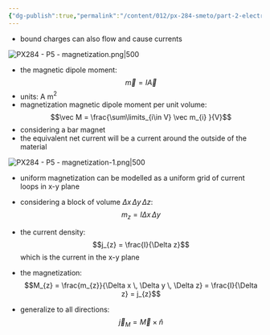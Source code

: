 ```yaml
---
{"dg-publish":true,"permalink":"/content/012/px-284-smeto/part-2-electromagnetic-theory/p-em-waves/px-284-p5-magnetization/","noteIcon":"1","created":"2025-02-20T17:39:31.896+00:00","updated":"2025-02-20T17:58:24.052+00:00"}
---
```


- bound charges can also flow and cause currents

![PX284 - P5 - magnetization.png|500](/img/user/pics/PX284%20-%20P5%20-%20magnetization.png)

- the magnetic dipole moment:
$$\vec m = I \vec A$$
- units: A m$^{2}$
- magnetization magnetic dipole moment per unit volume:
$$\vec M = \frac{\sum\limits_{i\in V} \vec m_{i} }{V}$$
- considering a bar magnet
- the equivalent net current will be a current around the outside of the material

![PX284 - P5 - magnetization-1.png|500](/img/user/pics/PX284%20-%20P5%20-%20magnetization-1.png)

- uniform magnetization can be modelled as a uniform grid of current loops in x-y plane
- considering a block of volume $\Delta x \, \Delta y \, \Delta z:$
$$m_{z} = I \Delta x \, \Delta y$$
- the current density:
$$j_{z} = \frac{I}{\Delta z}$$
	which is the current in the x-y plane

- the magnetization:
$$M_{z} = \frac{m_{z}}{\Delta x \, \Delta y \, \Delta z} = \frac{I}{\Delta z} = j_{z}$$

- generalize to all directions:
$$\vec j_{M} = \vec M \times \hat n$$
